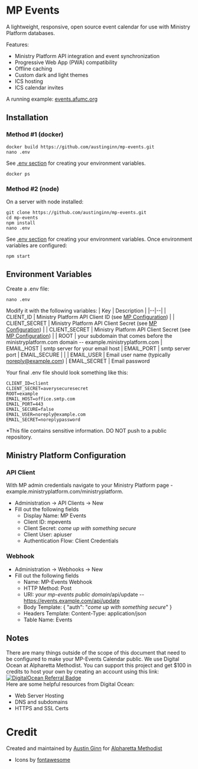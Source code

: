 # MP Events
A lightweight, responsive, open source event calendar for use with Ministry Platform databases. 

Features:

 - Ministry Platform API integration and event synchronization 
 - Progressive Web App (PWA) compatibility
 - Offline caching
 - Custom dark and light themes
 - ICS hosting
 - ICS calendar invites

A running example: [events.afumc.org](events.afumc.org) 

## Installation
### Method #1 (docker)
```
docker build https://github.com/austinginn/mp-events.git
nano .env
```
See [.env section](#env) for creating your environment variables.

```
docker ps
```

### Method #2 (node)
On a server with node installed:
```
git clone https://github.com/austinginn/mp-events.git
cd mp-events
npm install
nano .env
```
See [.env section](#env) for creating your environment variables.
Once environment variables are configured:
```
npm start
```

<a name="env"></a>
## Environment Variables

Create a .env file:
```
nano .env
```
Modify it with the following variables:
| Key  | Description  |
|--|--|
| CLIENT_ID | Ministry Platform API Client ID (see [MP Configuration](#MP)) |
| CLIENT_SECRET | Ministry Platform API Client Secret (see [MP Configuration](#MP)) |
| CLIENT_SECRET | Ministry Platform API Client Secret (see [MP Configuration](#MP)) |
| ROOT | your subdomain that comes before the ministryplatform.com domain -- example.ministryplatform.com 
| EMAIL_HOST | smtp server for your email host
| EMAIL_PORT | smtp server port 
| EMAIL_SECURE | |
| EMAIL_USER | Email user name (typically noreply@example.com)
| EMAIL_SECRET | Email password

Your final .env file should look something like this:
```
CLIENT_ID=client
CLIENT_SECRET=averysecuresecret
ROOT=example
EMAIL_HOST=office.smtp.com
EMAIL_PORT=443
EMAIL_SECURE=false
EMAIL_USER=noreply@example.com
EMAIL_SECRET=noreplypassword
```
*This file contains sensitive information.  DO NOT push to a public repository.

<a name="MP"></a>
## Ministry Platform Configuration
### API Client
With MP admin credentials navigate to your Ministry Platform page - example.ministryplatform.com/ministryplatform.
 - Administration -> API Clients -> New
 - Fill out the following fields
    - Display Name: MP Events
    - Client ID: mpevents
    - Client Secret: *come up with something secure*
    - Client User: apiuser
    - Authentication Flow: Client Credentials
 ### Webhook
- Administration -> Webhooks -> New
- Fill out the following fields
    - Name: MP-Events Webhook
    - HTTP Method: Post
    - URI: *your mp-events public domain*/api/update -- https://events.example.com/api/update
    - Body Template: { "auth": "*come up with something secure*" }
    - Headers Template: Content-Type: application/json
    - Table Name: Events


## Notes
There are many things outside of the scope of this document that need to be configured to make your MP-Events Calendar public.  We use Digital Ocean at Alpharetta Methodist.  You can support this project and get $100 in credits to host your own by creating an account using this link:
<br>
[![DigitalOcean Referral Badge](https://web-platforms.sfo2.digitaloceanspaces.com/WWW/Badge%202.svg)](https://www.digitalocean.com/?refcode=145f79cd503d&utm_campaign=Referral_Invite&utm_medium=Referral_Program&utm_source=badge)
<br>
Here are some helpful resources from Digital Ocean: 
- Web Server Hosting
- DNS and subdomains
- HTTPS and SSL Certs
# Credit
Created and maintained by [Austin Ginn](https://github.com/austinginn) for [Alpharetta Methodist](afumc.org) 
- Icons by [fontawesome](https://fontawesome.com/)
